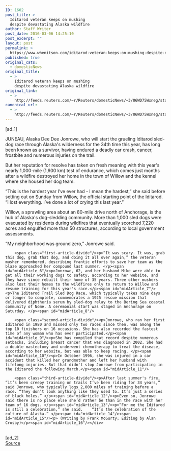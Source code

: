 ```yaml
---
ID: 1602
post_title: >
  Iditarod veteran keeps on mushing
  despite devastating Alaska wildfire
author: Staff Writer
post_date: 2016-03-06 14:25:10
post_excerpt: ""
layout: post
permalink: >
  https://www.whenitson.com/iditarod-veteran-keeps-on-mushing-despite-devastating-alaska-wildfire/
published: true
original_cats:
  - domesticNews
original_title:
  - >
    Iditarod veteran keeps on mushing
    despite devastating Alaska wildfire
original_link:
  - >
    http://feeds.reuters.com/~r/Reuters/domesticNews/~3/06WD75Wxneg/story01.htm
canonical_url:
  - >
    http://feeds.reuters.com/~r/Reuters/domesticNews/~3/06WD75Wxneg/story01.htm
---
```

 [ad_1]
<br><div id="articleText">
<span id="midArticle_start"/>

<span id="midArticle_0"/><span class="focusParagraph" readability="10"><p><span class="articleLocation">JUNEAU, Alaska</span> Dee Dee Jonrowe, who will start the grueling Iditarod sled-dog race through Alaska's wilderness for the 34th time this year, has long been known as a survivor, having endured a deadly car crash, cancer, frostbite and numerous injuries on the trail. </p></span><span id="midArticle_1"/><p>But her reputation for resolve has taken on fresh meaning with this year's nearly 1,000-mile (1,600 km) test of endurance, which comes just months after a wildfire destroyed her home in the town of Willow and the kennel where she housed her dog team.</p><span id="midArticle_2"/><p>“This is the hardest year I’ve ever had - I mean the hardest,” she said before setting out on Sunday from Willow, the official starting point of the Iditarod. “I lost everything. I’ve done a lot of crying this last year.”</p><span id="midArticle_3"/><p>Willow, a sprawling area about an 80-mile drive north of Anchorage, is the hub of Alaska's dog-sledding community. More than 1,000 sled dogs were evacuated by residents during wildfires that eventually scorched 7,220 acres and engulfed more than 50 structures, according to local government assessments.</p><span id="midArticle_4"/><p>“My neighborhood was ground zero,” Jonrowe said.</p><span id="midArticle_5"/>
        
        <span class="first-article-divide"/><p>“It was scary. It was, grab this dog, grab that dog, and doing it all over again,” the veteran musher remembered, describing frantic efforts to save her team as the blaze approached her compound last summer. </p><span id="midArticle_6"/><p>Jonrowe, 62, and her husband Mike were able to get all their working dogs to safety, according to her website, and they have since rebuilt their home of 35 years. Three other mushers also lost their homes to the wildfires only to return to Willow and resume training for this year's race.</p><span id="midArticle_7"/><p>The Iditarod Trail Sled Dog Race, which typically takes nine days or longer to complete, commemorates a 1925 rescue mission that delivered diphtheria serum by sled-dog relay to the Bering Sea coastal community of Nome. A ceremonial start was staged in Anchorage on Saturday. </p><span id="midArticle_8"/>
        
        <span class="second-article-divide"/><p>Jonrowe, who ran her first Iditarod in 1980 and missed only two races since then, was among the top 10 finishers on 16 occasions. She has also recorded the fastest time of any woman who has ever participated.</p><span id="midArticle_9"/><p>She has compiled that record despite numerous setbacks, including breast cancer that was diagnosed in 2002. She had a double mastectomy and underwent chemotherapy to treat the disease, according to her website, but was able to keep racing. </p><span id="midArticle_10"/><p>In October 1996, she was injured in a car accident that killed her grandmother and left her husband with lifelong injuries. But that didn't stop Jonrowe from participating in the Iditarod the following March.</p><span id="midArticle_11"/>
        
        <span class="third-article-divide"/><p>After last summer's fire, “it’s been creepy training on trails I’ve been riding for 34 years,” said Jonrowe, who typically logs 2,000 miles of training before a race. “They don’t look anything like they used to. It’s just a series of black holes.” </p><span id="midArticle_12"/><p>Even so, Jonrowe said there is no place else she’d rather be than in the race with her team of 16 dogs. </p><span id="midArticle_13"/><p>“For me the Iditarod is still a celebration,” she said.    “It’s the celebration of the culture of Alaska.” </p><span id="midArticle_14"/><span id="midArticle_15"/><p> (Writing by Frank McGurty; Editing by Alan Crosby)</p><span id="midArticle_16"/></div>
<br>[ad_2]
<br><a href="http://feeds.reuters.com/~r/Reuters/domesticNews/~3/06WD75Wxneg/story01.htm">Source </a>